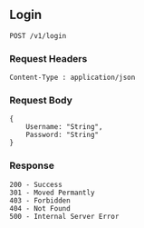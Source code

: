 ## Login
```
POST /v1/login
```
### Request Headers
```
Content-Type : application/json
```
### Request Body
```
{
    Username: "String",
    Password: "String"
}
```
### Response
```
200 - Success
301 - Moved Permantly
403 - Forbidden
404 - Not Found
500 - Internal Server Error
```